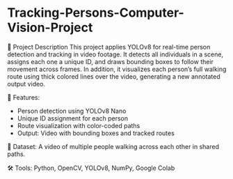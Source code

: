 # Tracking-Persons-Computer-Vision-Project

📌 Project Description
This project applies YOLOv8 for real-time person detection and tracking in video footage. It detects all individuals in a scene, assigns each one a unique ID, and draws bounding boxes to follow their movement across frames. In addition, it visualizes each person’s full walking route using thick colored lines over the video, generating a new annotated output video.

🔧 Features:
* Person detection using YOLOv8 Nano
* Unique ID assignment for each person
* Route visualization with color-coded paths
* Output: Video with bounding boxes and tracked routes

📁 Dataset:
A video of multiple people walking across each other in shared paths.

🛠️ Tools:
Python, OpenCV, YOLOv8, NumPy, Google Colab
